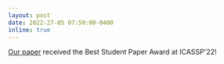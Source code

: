 ```yaml
---
layout: post
date: 2022-27-05 07:59:00-0400
inline: true
---
```


[Our paper](http://arxiv.org/abs/2203.00952) received the Best Student Paper Award at ICASSP'22!
